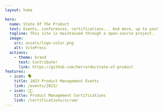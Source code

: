 ```yaml
---
layout: home

hero:
  name: State Of The Product
  text: Events, conferences, certifications... And more, up to you!
  tagline: This site is maintained through a open-source project.
  image:
    src: assets/logo-color.png
    alt: VitePress
  actions:
    - theme: brand
      text: Contribute!
      link: https://github.com/herrardo/state-of-product
features:
  - icon: 🗣️
    title: 2023 Product Management Events
    link: /events/2023/
  - icon: 👩‍🎓
    title: Product Management Certifications
    link: /certifications/scrum/
---
```

